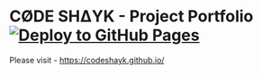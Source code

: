 # CØDE SHΔYK - Project Portfolio  [![Deploy to GitHub Pages](https://github.com/CodeShayk/codeshayk.github.io/actions/workflows/deploy-gh-pages.yml/badge.svg)](https://github.com/CodeShayk/codeshayk.github.io/actions/workflows/deploy-gh-pages.yml) 
 
 Please visit - https://codeshayk.github.io/ 

